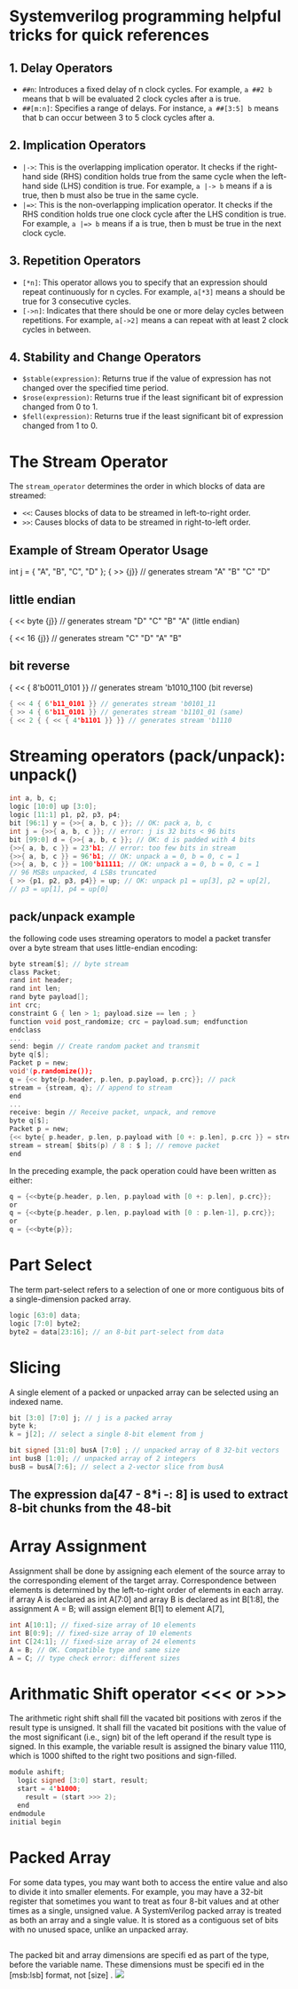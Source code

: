 # Systemverilog programming helpful tricks for quick references

## 1. Delay Operators
- `##n`: Introduces a fixed delay of n clock cycles. For example, `a ##2 b` means that b will be evaluated 2 clock cycles after a is true.
- `##[m:n]`: Specifies a range of delays. For instance, `a ##[3:5] b` means that b can occur between 3 to 5 clock cycles after a.

## 2. Implication Operators
- `|->`: This is the overlapping implication operator. It checks if the right-hand side (RHS) condition holds true from the same cycle when the left-hand side (LHS) condition is true. For example, `a |-> b` means if a is true, then b must also be true in the same cycle.
- `|=>`: This is the non-overlapping implication operator. It checks if the RHS condition holds true one clock cycle after the LHS condition is true. For example, `a |=> b` means if a is true, then b must be true in the next clock cycle.

## 3. Repetition Operators
- `[*n]`: This operator allows you to specify that an expression should repeat continuously for n cycles. For example, `a[*3]` means a should be true for 3 consecutive cycles.
- `[->n]`: Indicates that there should be one or more delay cycles between repetitions. For example, `a[->2]` means a can repeat with at least 2 clock cycles in between.

## 4. Stability and Change Operators
- `$stable(expression)`: Returns true if the value of expression has not changed over the specified time period.
- `$rose(expression)`: Returns true if the least significant bit of expression changed from 0 to 1.
- `$fell(expression)`: Returns true if the least significant bit of expression changed from 1 to 0.


# The Stream Operator

The `stream_operator` determines the order in which blocks of data are streamed:

- `<<`: Causes blocks of data to be streamed in left-to-right order.
- `>>`: Causes blocks of data to be streamed in right-to-left order.
## Example of Stream Operator Usage

int j = { "A", "B", "C", "D" };
{ >> {j}} // generates stream "A" "B" "C" "D"
## little endian
{ << byte {j}} // generates stream "D" "C" "B" "A" (little endian)

{ << 16 {j}} // generates stream "C" "D" "A" "B"
## bit reverse
{ << { 8'b0011_0101 }} // generates stream 'b1010_1100 (bit reverse)
```c
{ << 4 { 6'b11_0101 }} // generates stream 'b0101_11
{ >> 4 { 6'b11_0101 }} // generates stream 'b1101_01 (same)
{ << 2 { { << { 4'b1101 }} }} // generates stream 'b1110
```
# Streaming operators (pack/unpack): unpack()
```c
int a, b, c;
logic [10:0] up [3:0];
logic [11:1] p1, p2, p3, p4;
bit [96:1] y = {>>{ a, b, c }}; // OK: pack a, b, c
int j = {>>{ a, b, c }}; // error: j is 32 bits < 96 bits
bit [99:0] d = {>>{ a, b, c }}; // OK: d is padded with 4 bits
{>>{ a, b, c }} = 23'b1; // error: too few bits in stream
{>>{ a, b, c }} = 96'b1; // OK: unpack a = 0, b = 0, c = 1
{>>{ a, b, c }} = 100'b11111; // OK: unpack a = 0, b = 0, c = 1
// 96 MSBs unpacked, 4 LSBs truncated
{ >> {p1, p2, p3, p4}} = up; // OK: unpack p1 = up[3], p2 = up[2],
// p3 = up[1], p4 = up[0]
```
## pack/unpack example
the following code uses streaming operators to model a packet transfer over a byte stream that
uses little-endian encoding:
```c
byte stream[$]; // byte stream
class Packet;
rand int header;
rand int len;
rand byte payload[];
int crc;
constraint G { len > 1; payload.size == len ; }
function void post_randomize; crc = payload.sum; endfunction
endclass
...
send: begin // Create random packet and transmit
byte q[$];
Packet p = new;
void'(p.randomize());
q = {<< byte{p.header, p.len, p.payload, p.crc}}; // pack
stream = {stream, q}; // append to stream
end
...
receive: begin // Receive packet, unpack, and remove
byte q[$];
Packet p = new;
{<< byte{ p.header, p.len, p.payload with [0 +: p.len], p.crc }} = stream;
stream = stream[ $bits(p) / 8 : $ ]; // remove packet
end
```
In the preceding example, the pack operation could have been written as either:
```c
q = {<<byte{p.header, p.len, p.payload with [0 +: p.len], p.crc}};
or
q = {<<byte{p.header, p.len, p.payload with [0 : p.len-1], p.crc}};
or
q = {<<byte{p}};
```
# Part Select
The term part-select refers to a selection of one or more contiguous bits of a single-dimension packed array.
```c
logic [63:0] data;
logic [7:0] byte2;
byte2 = data[23:16]; // an 8-bit part-select from data
```
# Slicing
A single element of a packed or unpacked array can be selected using an indexed name.
```c
bit [3:0] [7:0] j; // j is a packed array
byte k;
k = j[2]; // select a single 8-bit element from j

bit signed [31:0] busA [7:0] ; // unpacked array of 8 32-bit vectors
int busB [1:0]; // unpacked array of 2 integers
busB = busA[7:6]; // select a 2-vector slice from busA
```
## The expression da[47 - 8*i -: 8] is used to extract 8-bit chunks from the 48-bit

# Array Assignment
Assignment shall be done by assigning each element of the source array to the corresponding element of the
target array. Correspondence between elements is determined by the left-to-right order of elements in each
array.
if array A is declared as int A[7:0] and array B is declared as int B[1:8], the
assignment A = B; will assign element B[1] to element A[7],
```c
int A[10:1]; // fixed-size array of 10 elements
int B[0:9]; // fixed-size array of 10 elements
int C[24:1]; // fixed-size array of 24 elements
A = B; // OK. Compatible type and same size
A = C; // type check error: different sizes
```
# Arithmatic Shift operator <<< or >>>
The arithmetic right shift shall fill the vacated bit positions with zeros if the result type is unsigned. It shall
fill the vacated bit positions with the value of the most significant (i.e., sign) bit of the left operand if the
result type is signed.
In this example, the variable result is assigned the binary value 1110, which is 1000 shifted to
the right two positions and sign-filled.
```c
module ashift;
  logic signed [3:0] start, result;
  start = 4'b1000;
    result = (start >>> 2);
  end
endmodule
initial begin
```
# Packed Array
For some data types, you may want both to access the entire value and also to divide
it into smaller elements. For example, you may have a 32-bit register that sometimes
you want to treat as four 8-bit values and at other times as a single, unsigned value.
A SystemVerilog packed array is treated as both an array and a single value. It is
stored as a contiguous set of bits with no unused space, unlike an unpacked array.
##
The packed bit and array dimensions are specifi ed as part of the type, before the
variable name. These dimensions must be specifi ed in the [msb:lsb] format, not
[size] .
<image src = "byte_array.jpg">
